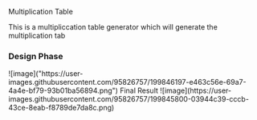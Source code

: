 Multiplication Table

This is a multipliccation table generator which will generate the multiplication tab

<h3>Design Phase </h3>
![image]("https://user-images.githubusercontent.com/95826757/199846197-e463c56e-69a7-4a4e-bf79-93b01ba56894.png")
Final Result
![image](https://user-images.githubusercontent.com/95826757/199845800-03944c39-cccb-43ce-8eab-f8789de7da8c.png)

